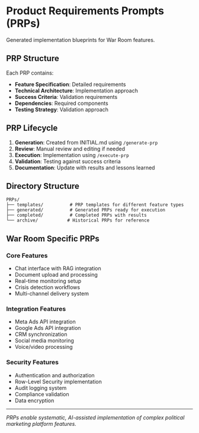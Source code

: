 # Product Requirements Prompts (PRPs)

Generated implementation blueprints for War Room features.

## PRP Structure

Each PRP contains:
- **Feature Specification**: Detailed requirements
- **Technical Architecture**: Implementation approach
- **Success Criteria**: Validation requirements
- **Dependencies**: Required components
- **Testing Strategy**: Validation approach

## PRP Lifecycle

1. **Generation**: Created from INITIAL.md using `/generate-prp`
2. **Review**: Manual review and editing if needed
3. **Execution**: Implementation using `/execute-prp`
4. **Validation**: Testing against success criteria
5. **Documentation**: Update with results and lessons learned

## Directory Structure

```
PRPs/
├── templates/          # PRP templates for different feature types
├── generated/          # Generated PRPs ready for execution
├── completed/          # Completed PRPs with results
└── archive/           # Historical PRPs for reference
```

## War Room Specific PRPs

### Core Features
- Chat interface with RAG integration
- Document upload and processing
- Real-time monitoring setup
- Crisis detection workflows
- Multi-channel delivery system

### Integration Features
- Meta Ads API integration
- Google Ads API integration
- CRM synchronization
- Social media monitoring
- Voice/video processing

### Security Features
- Authentication and authorization
- Row-Level Security implementation
- Audit logging system
- Compliance validation
- Data encryption

---

*PRPs enable systematic, AI-assisted implementation of complex political marketing platform features.*